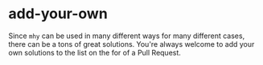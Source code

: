 # add-your-own

Since `mhy` can be used in many different ways for many different cases, there can be a tons of great solutions. You're always welcome to add your own solutions to the list on the for of a Pull Request.